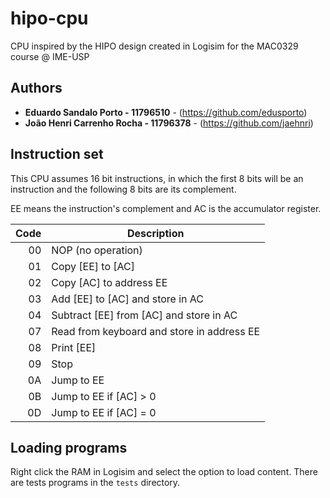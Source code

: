 # hipo-cpu
CPU inspired by the HIPO design created in Logisim for the MAC0329 course @ IME-USP

## Authors

* **Eduardo Sandalo Porto - 11796510** - (https://github.com/edusporto)
* **João Henri Carrenho Rocha - 11796378** - (https://github.com/jaehnri)

## Instruction set

This CPU assumes 16 bit instructions, in which the first 8 bits will be an instruction and the following 8 bits are its complement.

EE means the instruction's complement and AC is the accumulator register.

| Code  | Description                                |
| ----: | ------------------------------------------ |
|  00   | NOP (no operation)                         |
|  01   | Copy [EE] to [AC]                          |
|  02   | Copy [AC] to address EE                    |
|  03   | Add [EE] to [AC] and store in AC           |
|  04   | Subtract [EE] from [AC] and store in AC    |
|  07   | Read from keyboard and store in address EE |
|  08   | Print [EE]                                 |
|  09   | Stop                                       |
|  0A   | Jump to EE                                 |
|  0B   | Jump to EE if [AC] > 0                     |
|  0D   | Jump to EE if [AC] = 0                     |

## Loading programs

Right click the RAM in Logisim and select the option to load content. There are tests programs in the `tests` directory.
